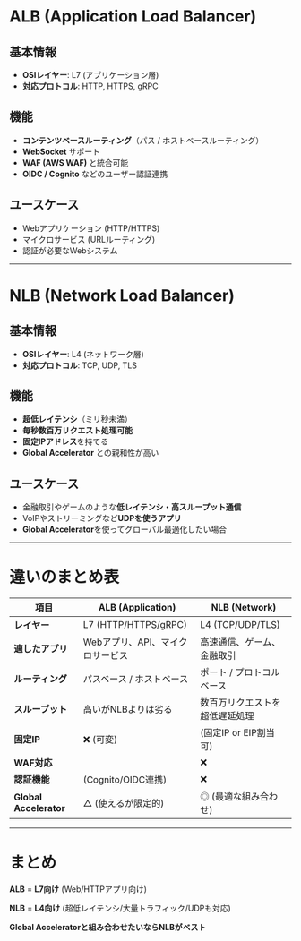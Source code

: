 # ALB (Application Load Balancer)

## 基本情報
- **OSIレイヤー**: L7 (アプリケーション層)
- **対応プロトコル**: HTTP, HTTPS, gRPC

## 機能
- **コンテンツベースルーティング**（パス / ホストベースルーティング）
- **WebSocket** サポート
- **WAF (AWS WAF)** と統合可能
- **OIDC / Cognito** などのユーザー認証連携

## ユースケース
- Webアプリケーション (HTTP/HTTPS)
- マイクロサービス (URLルーティング)
- 認証が必要なWebシステム

---

# NLB (Network Load Balancer)

## 基本情報
- **OSIレイヤー**: L4 (ネットワーク層)
- **対応プロトコル**: TCP, UDP, TLS

## 機能
- **超低レイテンシ**（ミリ秒未満）
- **毎秒数百万リクエスト処理可能**
- **固定IPアドレス**を持てる
- **Global Accelerator** との親和性が高い

## ユースケース
- 金融取引やゲームのような**低レイテンシ・高スループット通信**
- VoIPやストリーミングなど**UDPを使うアプリ**
- **Global Accelerator**を使ってグローバル最適化したい場合

---

# 違いのまとめ表

| 項目 | **ALB (Application)** | **NLB (Network)** |
|------|----------------------|-------------------|
| **レイヤー** | L7 (HTTP/HTTPS/gRPC) | L4 (TCP/UDP/TLS) |
| **適したアプリ** | Webアプリ、API、マイクロサービス | 高速通信、ゲーム、金融取引 |
| **ルーティング** | パスベース / ホストベース | ポート / プロトコルベース |
| **スループット** | 高いがNLBよりは劣る | 数百万リクエストを超低遅延処理 |
| **固定IP** | ❌ (可変) |  (固定IP or EIP割当可) |
| **WAF対応** |  | ❌ |
| **認証機能** |  (Cognito/OIDC連携) | ❌ |
| **Global Accelerator** | △ (使えるが限定的) | ◎ (最適な組み合わせ) |

---

# まとめ

**ALB** = **L7向け** (Web/HTTPアプリ向け)

**NLB** = **L4向け** (超低レイテンシ/大量トラフィック/UDPも対応)

**Global Acceleratorと組み合わせたいならNLBがベスト**